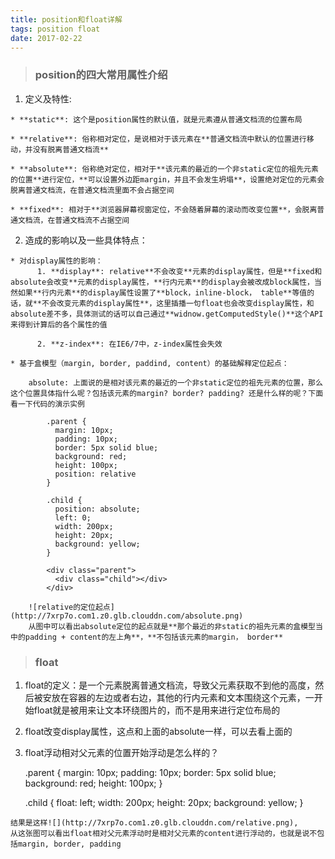```yaml
---
title: position和float详解
tags: position float
date: 2017-02-22
---
```

> ### position的四大常用属性介绍
  
  1. 定义及特性:
  
    * **static**: 这个是position属性的默认值，就是元素遵从普通文档流的位置布局

    * **relative**: 俗称相对定位，是说相对于该元素在**普通文档流中默认的位置进行移动，并没有脱离普通文档流**

    * **absolute**: 俗称绝对定位，相对于**该元素的最近的一个非static定位的祖先元素的位置**进行定位，**可以设置外边距margin，并且不会发生坍塌**，设置绝对定位的元素会脱离普通文档流，在普通文档流里面不会占据空间

    * **fixed**: 相对于**浏览器屏幕视窗定位，不会随着屏幕的滚动而改变位置**，会脱离普通文档流，在普通文档流不占据空间

  2. 造成的影响以及一些具体特点：

    * 对display属性的影响：
          1. **display**: relative**不会改变**元素的display属性，但是**fixed和absolute会改变**元素的display属性，**行内元素**的display会被改成block属性，当然如果**行内元素**的display属性设置了**block，inline-block， table**等值的话，就**不会改变元素的display属性**，这里插播一句float也会改变display属性，和absolute差不多，具体测试的话可以自己通过**widnow.getComputedStyle()**这个API来得到计算后的各个属性的值

          2. **z-index**: 在IE6/7中，z-index属性会失效

    * 基于盒模型（margin, border, paddind, content）的基础解释定位起点：

        absolute: 上面说的是相对该元素的最近的一个非static定位的祖先元素的位置，那么这个位置具体指什么呢？包括该元素的margin? border? padding? 还是什么样的呢？下面看一下代码的演示实例

            .parent {
              margin: 10px;
              padding: 10px;
              border: 5px solid blue;
              background: red;
              height: 100px;
              position: relative
            }

            .child {
              position: absolute;
              left: 0;
              width: 200px;
              height: 20px;
              background: yellow;
            }

            <div class="parent">
              <div class="child"></div>
            </div>

        ![relative的定位起点](http://7xrp7o.com1.z0.glb.clouddn.com/absolute.png)
        从图中可以看出absolute定位的起点就是**那个最近的非static的祖先元素的盒模型当中的padding + content的左上角**，**不包括该元素的margin， border**

> ### float
  
  1. float的定义：是一个元素脱离普通文档流，导致父元素获取不到他的高度，然后被安放在容器的左边或者右边，其他的行内元素和文本围绕这个元素，一开始float就是被用来让文本环绕图片的，而不是用来进行定位布局的

  2. float改变display属性，这点和上面的absolute一样，可以去看上面的

  3. float浮动相对父元素的位置开始浮动是怎么样的？

        .parent {
          margin: 10px;
          padding: 10px;
          border: 5px solid blue;
          background: red;
          height: 100px;
        }

        .child {
          float: left;
          width: 200px;
          height: 20px;
          background: yellow;
        }

        <div class="parent">
          <div class="child"></div>
        </div>

    结果是这样![](http://7xrp7o.com1.z0.glb.clouddn.com/relative.png),
    从这张图可以看出float相对父元素浮动时是相对父元素的content进行浮动的，也就是说不包括margin, border, padding
